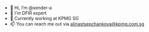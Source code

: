 - 👋 Hi, I’m @sender-a
- 👾 I'm DFIR expert
- 💼 Currently working at KPMG SG
- 📫 You can reach me out via alinastsepchankova@kpmg.com.sg

<!---
sender-a/sender-a is a ✨ special ✨ repository because its `README.md` (this file) appears on your GitHub profile.
You can click the Preview link to take a look at your changes.
--->
